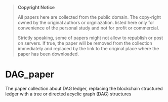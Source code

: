 > **Copyright Notice**
> 
> All papers here are collected from the public domain. The copy-right owned by the original authors or orgniazation. listed here only for convenience of the personal study and not for profit or commercial.
> 
> Strictly speaking, some of papers might not allow to republish or post on servers. If true, the paper will be removed from the collection immediately and replaced by the link to the original place where the paper has been downloaded.
# DAG_paper
The paper collection about DAG ledger,  replacing the blockchain structured ledger with a tree or directed acyclic graph (DAG) structures
